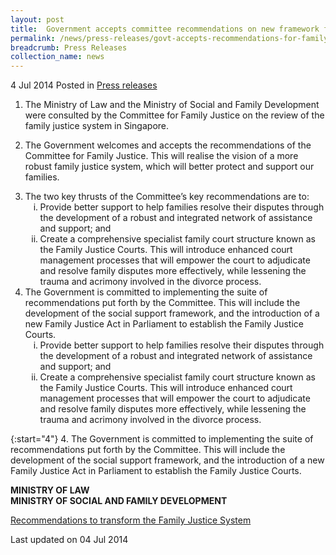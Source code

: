 ```yaml
---
layout: post
title:  Government accepts committee recommendations on new framework for the Family Justice System
permalink: /news/press-releases/govt-accepts-recommendations-for-family-justice-system
breadcrumb: Press Releases
collection_name: news
---
```


4 Jul 2014 Posted in [Press releases](/news/press-releases)

1. The Ministry of Law and the Ministry of Social and Family Development were consulted by the Committee for Family Justice on the review of the family justice system in Singapore.

2. The Government welcomes and accepts the recommendations of the Committee for Family Justice. This will realise the vision of a more robust family justice system, which will better protect and support our families.

<ol start="3">
<li>The two key thrusts of the Committee’s key recommendations are to:

<ol style="list-style-type: lower-roman;">
<li>Provide better support to help families resolve their disputes through the development of a robust and integrated network of assistance and support; and</li>
<li>Create a comprehensive specialist family court structure known as the Family Justice Courts.  This will introduce enhanced court management processes that will empower the court to adjudicate and resolve family disputes more effectively, while lessening the trauma and acrimony involved in the divorce process.</li>
</ol>

</li>

<li> The Government is committed to implementing the suite of recommendations put forth by the Committee.  This will include the development of the social support framework, and the introduction of a new Family Justice Act in Parliament to establish the Family Justice Courts.

<ol style="list-style-type: lower-roman;">
<li>Provide better support to help families resolve their disputes through the development of a robust and integrated network of assistance and support; and</li>
<li>Create a comprehensive specialist family court structure known as the Family Justice Courts.  This will introduce enhanced court management processes that will empower the court to adjudicate and resolve family disputes more effectively, while lessening the trauma and acrimony involved in the divorce process.</li>
</ol>

</li>

</ol>

{:start="4"}
4. The Government is committed to implementing the suite of recommendations put forth by the Committee.  This will include the development of the social support framework, and the introduction of a new Family Justice Act in Parliament to establish the Family Justice Courts.

**MINISTRY OF LAW**  
**MINISTRY OF SOCIAL AND FAMILY DEVELOPMENT**

[Recommendations to transform the Family Justice System](/news/press-releases/recommendations-to-transform-family-justice-system)




<p class="right-side-updated">Last updated on 04 Jul 2014
</p>

